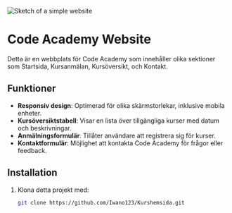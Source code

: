 ![Sketch of a simple website](https://github.com/user-attachments/assets/20e1b04e-5008-4c9d-8654-34e73e024e10)

# Code Academy Website

Detta är en webbplats för Code Academy som innehåller olika sektioner som Startsida, Kursanmälan, Kursöversikt, och Kontakt.

## Funktioner
- **Responsiv design**: Optimerad för olika skärmstorlekar, inklusive mobila enheter.
- **Kursöversiktstabell**: Visar en lista över tillgängliga kurser med datum och beskrivningar.
- **Anmälningsformulär**: Tillåter användare att registrera sig för kurser.
- **Kontaktformulär**: Möjlighet att kontakta Code Academy för frågor eller feedback.

## Installation
1. Klona detta projekt med:
   ```bash
   git clone https://github.com/Iwano123/Kurshemsida.git
